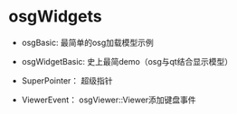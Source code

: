 # osgWidgets

* osgBasic: 最简单的osg加载模型示例

* osgWidgetBasic: 史上最简demo（osg与qt结合显示模型）

* SuperPointer： 超级指针

* ViewerEvent： osgViewer::Viewer添加键盘事件